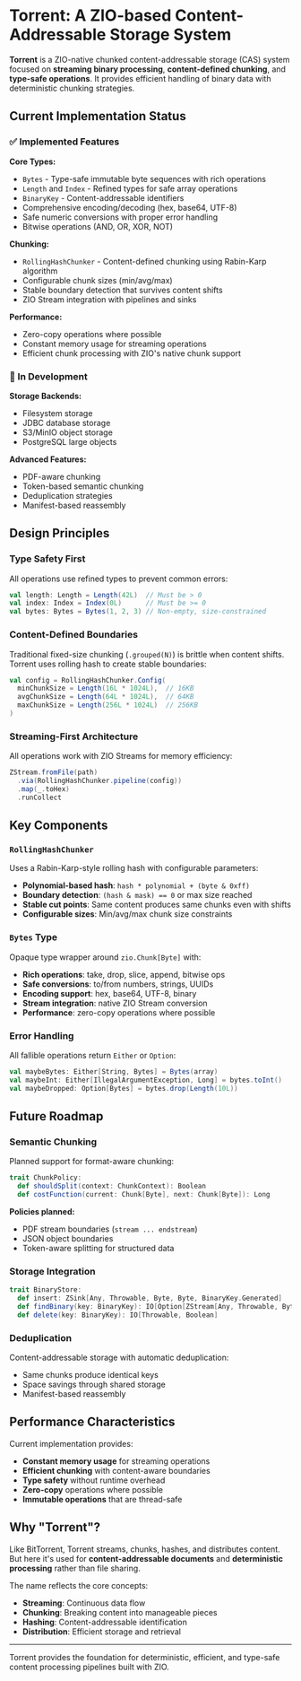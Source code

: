 # Torrent: A ZIO-based Content-Addressable Storage System

**Torrent** is a ZIO-native chunked content-addressable storage (CAS) system focused on **streaming binary processing**, **content-defined chunking**, and **type-safe operations**. It provides efficient handling of binary data with deterministic chunking strategies.

## Current Implementation Status

### ✅ Implemented Features

**Core Types:**
- `Bytes` - Type-safe immutable byte sequences with rich operations
- `Length` and `Index` - Refined types for safe array operations  
- `BinaryKey` - Content-addressable identifiers
- Comprehensive encoding/decoding (hex, base64, UTF-8)
- Safe numeric conversions with proper error handling
- Bitwise operations (AND, OR, XOR, NOT)

**Chunking:**
- `RollingHashChunker` - Content-defined chunking using Rabin-Karp algorithm
- Configurable chunk sizes (min/avg/max)
- Stable boundary detection that survives content shifts
- ZIO Stream integration with pipelines and sinks

**Performance:**
- Zero-copy operations where possible
- Constant memory usage for streaming operations
- Efficient chunk processing with ZIO's native chunk support

### 🚧 In Development

**Storage Backends:**
- Filesystem storage
- JDBC database storage
- S3/MinIO object storage
- PostgreSQL large objects

**Advanced Features:**
- PDF-aware chunking
- Token-based semantic chunking
- Deduplication strategies
- Manifest-based reassembly

## Design Principles

### Type Safety First

All operations use refined types to prevent common errors:

```scala
val length: Length = Length(42L)  // Must be > 0
val index: Index = Index(0L)      // Must be >= 0
val bytes: Bytes = Bytes(1, 2, 3) // Non-empty, size-constrained
```

### Content-Defined Boundaries

Traditional fixed-size chunking (`.grouped(N)`) is brittle when content shifts. Torrent uses rolling hash to create stable boundaries:

```scala
val config = RollingHashChunker.Config(
  minChunkSize = Length(16L * 1024L),  // 16KB
  avgChunkSize = Length(64L * 1024L),  // 64KB  
  maxChunkSize = Length(256L * 1024L)  // 256KB
)
```

### Streaming-First Architecture

All operations work with ZIO Streams for memory efficiency:

```scala
ZStream.fromFile(path)
  .via(RollingHashChunker.pipeline(config))
  .map(_.toHex)
  .runCollect
```

## Key Components

### `RollingHashChunker`

Uses a Rabin-Karp-style rolling hash with configurable parameters:

- **Polynomial-based hash**: `hash * polynomial + (byte & 0xff)`
- **Boundary detection**: `(hash & mask) == 0` or max size reached
- **Stable cut points**: Same content produces same chunks even with shifts
- **Configurable sizes**: Min/avg/max chunk size constraints

### `Bytes` Type

Opaque type wrapper around `zio.Chunk[Byte]` with:

- **Rich operations**: take, drop, slice, append, bitwise ops
- **Safe conversions**: to/from numbers, strings, UUIDs
- **Encoding support**: hex, base64, UTF-8, binary
- **Stream integration**: native ZIO Stream conversion
- **Performance**: zero-copy operations where possible

### Error Handling

All fallible operations return `Either` or `Option`:

```scala
val maybeBytes: Either[String, Bytes] = Bytes(array)
val maybeInt: Either[IllegalArgumentException, Long] = bytes.toInt()
val maybeDropped: Option[Bytes] = bytes.drop(Length(10L))
```

## Future Roadmap

### Semantic Chunking

Planned support for format-aware chunking:

```scala
trait ChunkPolicy:
  def shouldSplit(context: ChunkContext): Boolean
  def costFunction(current: Chunk[Byte], next: Chunk[Byte]): Long
```

**Policies planned:**
- PDF stream boundaries (`stream ... endstream`)
- JSON object boundaries
- Token-aware splitting for structured data

### Storage Integration

```scala
trait BinaryStore:
  def insert: ZSink[Any, Throwable, Byte, Byte, BinaryKey.Generated]
  def findBinary(key: BinaryKey): IO[Option[ZStream[Any, Throwable, Byte]]]
  def delete(key: BinaryKey): IO[Throwable, Boolean]
```

### Deduplication

Content-addressable storage with automatic deduplication:
- Same chunks produce identical keys
- Space savings through shared storage
- Manifest-based reassembly

## Performance Characteristics

Current implementation provides:

- **Constant memory usage** for streaming operations
- **Efficient chunking** with content-aware boundaries  
- **Type safety** without runtime overhead
- **Zero-copy** operations where possible
- **Immutable operations** that are thread-safe

## Why "Torrent"?

Like BitTorrent, Torrent streams, chunks, hashes, and distributes content. But here it's used for **content-addressable documents** and **deterministic processing** rather than file sharing.

The name reflects the core concepts:
- **Streaming**: Continuous data flow
- **Chunking**: Breaking content into manageable pieces
- **Hashing**: Content-addressable identification
- **Distribution**: Efficient storage and retrieval

---

Torrent provides the foundation for deterministic, efficient, and type-safe content processing pipelines built with ZIO.
